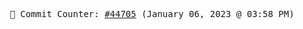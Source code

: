 <p align="center">
    <samp>
        📮 Commit Counter: <a href="https://github.com/Javascript-void0/Javascript-void0/commits/main">#44705</a> (January 06, 2023 @ 03:58 PM)
    </samp>
</p>